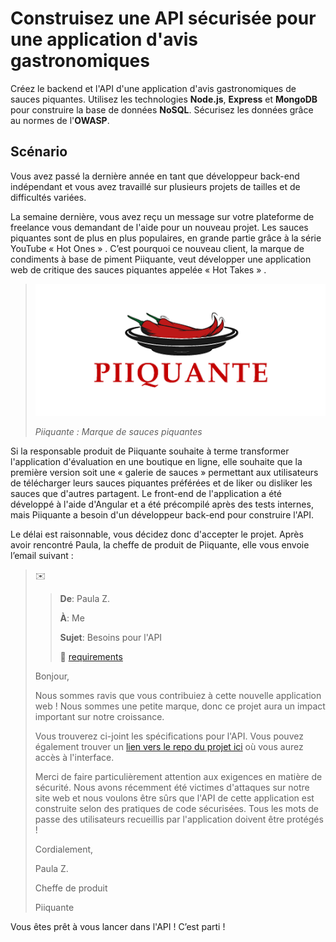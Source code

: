 # Construisez une API sécurisée pour une application d'avis gastronomiques

Créez le backend et l'API d'une application d'avis gastronomiques de sauces piquantes. Utilisez les technologies **Node.js**, **Express** et **MongoDB** pour construire la base de données **NoSQL**. Sécurisez les données grâce au normes de l'**OWASP**.

## Scénario

Vous avez passé la dernière année en tant que développeur back-end indépendant et vous avez travaillé sur plusieurs projets de tailles et de difficultés variées.

La semaine dernière, vous avez reçu un message sur votre plateforme de freelance vous demandant de l'aide pour un nouveau projet. Les sauces piquantes sont de plus en plus populaires, en grande partie grâce à la série YouTube « Hot Ones » . C’est pourquoi ce nouveau client, la marque de condiments à base de piment Piiquante, veut développer une application web de critique des sauces piquantes appelée « Hot Takes » .


> ![logo piiquante](docs/piiquantelogo.png)
>
> *Piiquante : Marque de sauces piquantes*

Si la responsable produit de Piiquante souhaite à terme transformer l'application d'évaluation en une boutique en ligne, elle souhaite que la première version soit une « galerie de sauces » permettant aux utilisateurs de télécharger leurs sauces piquantes préférées et de liker ou disliker les sauces que d'autres partagent. Le front-end de l'application a été développé à l'aide d'Angular et a été précompilé après des tests internes, mais Piiquante a besoin d'un développeur back-end pour construire l'API.

Le délai est raisonnable, vous décidez donc d'accepter le projet. Après avoir rencontré Paula, la cheffe de produit de Piiquante, elle vous envoie l’email suivant :

> :envelope:
>> **De**: Paula Z.
>>
>> **À**: Me
>>
>> **Sujet**: Besoins pour l'API
>>
>> :paperclip: [requirements](docs/requirements.pdf)
>>
> Bonjour,
>
> Nous sommes ravis que vous contribuiez à cette nouvelle application web ! Nous sommes une petite marque, donc ce projet aura un impact important sur notre croissance.
>
> Vous trouverez ci-joint les spécifications pour l'API. Vous pouvez également trouver un [lien vers le repo du projet ici](https://github.com/OpenClassrooms-Student-Center/Web-Developer-P6) où vous aurez accès à l'interface.
>
> Merci de faire particulièrement attention aux exigences en matière de sécurité. Nous avons récemment été victimes d'attaques sur notre site web et nous voulons être sûrs que l'API de cette application est construite selon des pratiques de code sécurisées. Tous les mots de passe des utilisateurs recueillis par l'application doivent être protégés !
>
> Cordialement,
>
> Paula Z.
>
> Cheffe de produit
>
> Piiquante

Vous êtes prêt à vous lancer dans l'API ! C’est parti !
